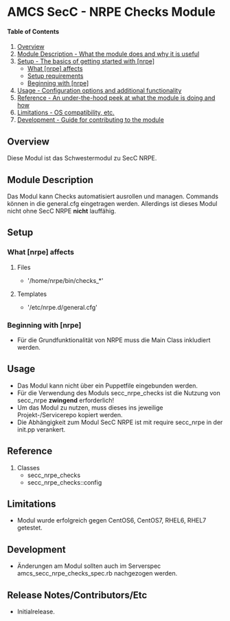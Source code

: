 # AMCS SecC - NRPE Checks Module

#### Table of Contents

1. [Overview](#overview)
2. [Module Description - What the module does and why it is useful](#module-description)
3. [Setup - The basics of getting started with [nrpe]](#setup)
    * [What [nrpe] affects](#what-[nrpe]-affects)
    * [Setup requirements](#setup-requirements)
    * [Beginning with [nrpe]](#beginning-with-[nrpe])
4. [Usage - Configuration options and additional functionality](#usage)
5. [Reference - An under-the-hood peek at what the module is doing and how](#reference)
5. [Limitations - OS compatibility, etc.](#limitations)
6. [Development - Guide for contributing to the module](#development)

## Overview

Diese Modul ist das Schwestermodul zu SecC NRPE.

## Module Description

Das Modul kann Checks automatisiert ausrollen und managen. Commands können in die general.cfg eingetragen werden. Allerdings ist dieses Modul nicht ohne SecC NRPE **nicht** lauffähig.

## Setup

### What [nrpe] affects

1. Files
    * '/home/nrpe/bin/checks_*'
    
1. Templates
	* '/etc/nrpe.d/general.cfg'

### Beginning with [nrpe]

* Für die Grundfunktionalität von NRPE muss die Main Class inkludiert werden.

## Usage

* Das Modul kann nicht über ein Puppetfile eingebunden werden. 
* Für die Verwendung des Moduls secc_nrpe_checks ist die Nutzung von secc_nrpe **zwingend** erforderlich!
* Um das Modul zu nutzen, muss dieses ins jeweilige Projekt-/Servicerepo kopiert werden. 
* Die Abhängigkeit zum Modul SecC NRPE ist mit require secc_nrpe in der init.pp verankert.

## Reference

1. Classes
    * secc_nrpe_checks
    * secc_nrpe_checks::config

## Limitations

* Modul wurde erfolgreich gegen CentOS6, CentOS7, RHEL6, RHEL7 getestet.

## Development

* Änderungen am Modul sollten auch im Serverspec amcs_secc_nrpe_checks_spec.rb nachgezogen werden.

## Release Notes/Contributors/Etc

* Initialrelease.
